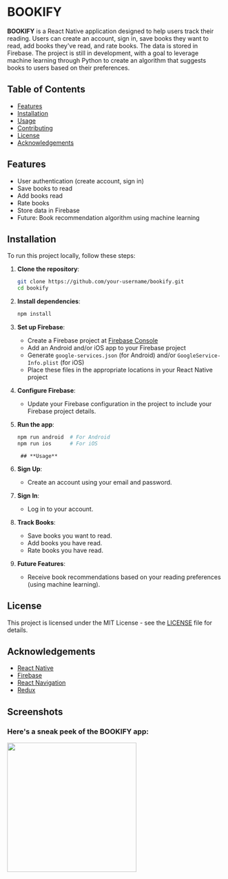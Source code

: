 # **BOOKIFY**
**BOOKIFY** is a React Native application designed to help users track their reading. Users can create an account, sign in, save books they want to read, add books they've read, and rate books. The data is stored in Firebase. The project is still in development, with a goal to leverage machine learning through Python to create an algorithm that suggests books to users based on their preferences.

## Table of Contents
- [Features](#features)
- [Installation](#installation)
- [Usage](#usage)
- [Contributing](#contributing)
- [License](#license)
- [Acknowledgements](#acknowledgements)

  
## **Features**
- User authentication (create account, sign in)
- Save books to read
- Add books read
- Rate books
- Store data in Firebase
- Future: Book recommendation algorithm using machine learning

## **Installation**
To run this project locally, follow these steps:

1. **Clone the repository**:
    ```bash
    git clone https://github.com/your-username/bookify.git
    cd bookify
    ```
2. **Install dependencies**:
    ```bash
    npm install
    ```
3. **Set up Firebase**:
    - Create a Firebase project at [Firebase Console](https://console.firebase.google.com/)
    - Add an Android and/or iOS app to your Firebase project
    - Generate `google-services.json` (for Android) and/or `GoogleService-Info.plist` (for iOS)
    - Place these files in the appropriate locations in your React Native project

4. **Configure Firebase**:
    - Update your Firebase configuration in the project to include your Firebase project details.

5. **Run the app**:
    ```bash
    npm run android  # For Android
    npm run ios      # For iOS
    ```

		## **Usage**

1. **Sign Up**:
   - Create an account using your email and password.

2. **Sign In**:
   - Log in to your account.

3. **Track Books**:
   - Save books you want to read.
   - Add books you have read.
   - Rate books you have read.

4. **Future Features**:
   - Receive book recommendations based on your reading preferences (using machine learning).

## **License**

This project is licensed under the MIT License - see the [LICENSE](LICENSE) file for details.

## **Acknowledgements**

- [React Native](https://reactnative.dev/)
- [Firebase](https://firebase.google.com/)
- [React Navigation](https://reactnavigation.org/)
- [Redux](https://redux.js.org/)

## **Screenshots**
### Here's a sneak peek of the BOOKIFY app:

<img src="https://github.com/Cakewhale97/ReactNat/assets/121439769/d3291cb3-e4aa-480c-9a27-e062d04f7c99" width="300">
